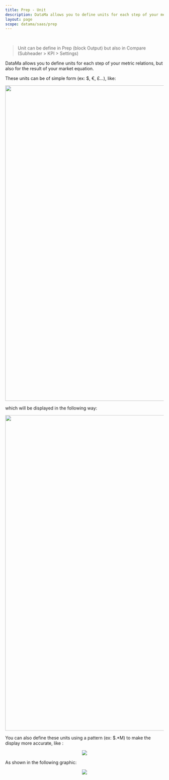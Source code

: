 ```yaml
---
title: Prep - Unit
description: DataMa allows you to define units for each step of your metric relations, but also for the result of your market equation. 
layout: page
scope: datama/saas/prep
---
```


<br>

> Unit can be define in Prep (block Output) but also in Compare (Subheader > KPI > Settings)

DataMa allows you to define units for each step of your metric relations, but also for the result of your market equation. 

These units can be of simple form (ex: $, €, £...), like:

<center><img src="{{site.url}}/{{site.baseurl}}/core_app/new/prep/interface/images/prep_unit1.jpg" style="width:1000px;"/></center>



 which will be displayed in the following way: 

<center><img src="{{site.url}}/{{site.baseurl}}/core_app/new/prep/interface/images/prep_unit2.jpg" style="width:1000px;"/></center>



You can also define these units using a pattern (ex: $.*M) to make the display more accurate, like :

<center><img src="{{site.url}}/{{site.baseurl}}/core_app/new/prep/interface/images/prep_unit3.jpg"/></center>


As shown in the following graphic:

<center><img src="{{site.url}}/{{site.baseurl}}/core_app/new/prep/interface/images/prep_unit4.jpg"/></center>

